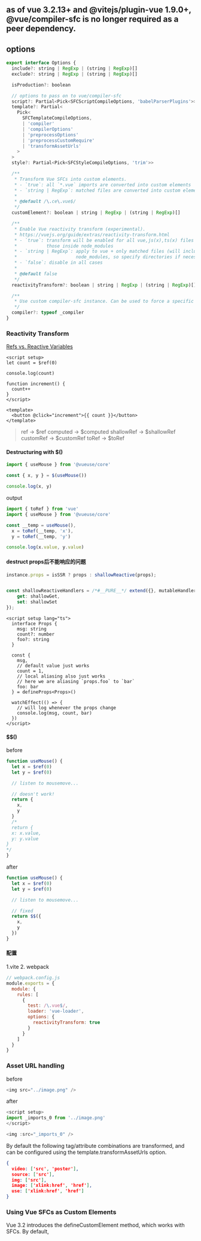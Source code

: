 ## as of vue 3.2.13+ and @vitejs/plugin-vue 1.9.0+, @vue/compiler-sfc is no longer required as a peer dependency.


## options
``` javascript
export interface Options {
  include?: string | RegExp | (string | RegExp)[]
  exclude?: string | RegExp | (string | RegExp)[]

  isProduction?: boolean

  // options to pass on to vue/compiler-sfc
  script?: Partial<Pick<SFCScriptCompileOptions, 'babelParserPlugins'>>
  template?: Partial<
    Pick<
      SFCTemplateCompileOptions,
      | 'compiler'
      | 'compilerOptions'
      | 'preprocessOptions'
      | 'preprocessCustomRequire'
      | 'transformAssetUrls'
    >
  >
  style?: Partial<Pick<SFCStyleCompileOptions, 'trim'>>

  /**
   * Transform Vue SFCs into custom elements.
   * - `true`: all `*.vue` imports are converted into custom elements
   * - `string | RegExp`: matched files are converted into custom elements
   *
   * @default /\.ce\.vue$/
   */
  customElement?: boolean | string | RegExp | (string | RegExp)[]

  /**
   * Enable Vue reactivity transform (experimental).
   * https://vuejs.org/guide/extras/reactivity-transform.html
   * - `true`: transform will be enabled for all vue,js(x),ts(x) files except
   *           those inside node_modules
   * - `string | RegExp`: apply to vue + only matched files (will include
   *                      node_modules, so specify directories if necessary)
   * - `false`: disable in all cases
   *
   * @default false
   */
  reactivityTransform?: boolean | string | RegExp | (string | RegExp)[]

  /**
   * Use custom compiler-sfc instance. Can be used to force a specific version.
   */
  compiler?: typeof _compiler
}
```

### Reactivity Transform

[Refs vs. Reactive Variables](https://vuejs.org/guide/extras/reactivity-transform.html#refs-vs-reactive-variables)

``` vue
<script setup>
let count = $ref(0)

console.log(count)

function increment() {
  count++
}
</script>

<template>
  <button @click="increment">{{ count }}</button>
</template>
```
> ref -> $ref
> computed -> $computed
> shallowRef -> $shallowRef
> customRef -> $customRef
> toRef -> $toRef
>

#### Destructuring with $()

``` javascript
import { useMouse } from '@vueuse/core'

const { x, y } = $(useMouse())

console.log(x, y)
```

output

``` javascript
import { toRef } from 'vue'
import { useMouse } from '@vueuse/core'

const __temp = useMouse(),
  x = toRef(__temp, 'x'),
  y = toRef(__temp, 'y')

console.log(x.value, y.value)
```

#### destruct props后不能响应的问题
``` javascript
instance.props = isSSR ? props : shallowReactive(props);
``` 
``` javascript

const shallowReactiveHandlers = /*#__PURE__*/ extend({}, mutableHandlers, {
    get: shallowGet,
    set: shallowSet
});
```

``` vue
<script setup lang="ts">
  interface Props {
    msg: string
    count?: number
    foo?: string
  }

  const {
    msg,
    // default value just works
    count = 1,
    // local aliasing also just works
    // here we are aliasing `props.foo` to `bar`
    foo: bar
  } = defineProps<Props>()

  watchEffect(() => {
    // will log whenever the props change
    console.log(msg, count, bar)
  })
</script>
```

#### $$()
before
``` javascript
function useMouse() {
  let x = $ref(0)
  let y = $ref(0)

  // listen to mousemove...

  // doesn't work!
  return {
    x,
    y
  }
  /*
  return {
  x: x.value,
  y: y.value
}
*/
}
```

after
``` javascript
function useMouse() {
  let x = $ref(0)
  let y = $ref(0)

  // listen to mousemove...

  // fixed
  return $$({
    x,
    y
  })
}
```

#### 配置
1.vite
2. webpack

``` javascript
// webpack.config.js
module.exports = {
  module: {
    rules: [
      {
        test: /\.vue$/,
        loader: 'vue-loader',
        options: {
          reactivityTransform: true
        }
      }
    ]
  }
}
```

### Asset URL handling
before

``` javascript
<img src="../image.png" />
```

after

``` javascript
<script setup>
import _imports_0 from '../image.png'
</script>

<img :src="_imports_0" />
```
By default the following tag/attribute combinations are transformed, and can be configured using the template.transformAssetUrls option.

``` json
{
  video: ['src', 'poster'],
  source: ['src'],
  img: ['src'],
  image: ['xlink:href', 'href'],
  use: ['xlink:href', 'href']
}
```

### Using Vue SFCs as Custom Elements

Vue 3.2 introduces the defineCustomElement method, which works with SFCs. By default, <style> tags inside SFCs are extracted and merged into CSS files during build. However when shipping a library of custom elements, it may be desirable to inline the styles as JavaScript strings and inject them into the custom elements' shadow root instead.

Starting in 1.4.0, files ending with *.ce.vue will be compiled in "custom elements" mode: its <style> tags are compiled into inlined CSS strings and attached to the component as its styles property:

``` javascript
import { defineCustomElement } from 'vue'
import Example from './Example.ce.vue'

console.log(Example.styles) // ['/* css content */']

// register
customElements.define('my-example', defineCustomElement(Example))
```

## @vue/compiler-sfc

```
This package contains lower level utilities that you can use if you are writing a plugin / transform for a bundler or module system that compiles Vue Single File Components (SFCs) into JavaScript. It is used in vue-loader, rollup-plugin-vue and vite.
```

### Example for passing options to vue/compiler-sfc:

``` javascript
import vue from '@vitejs/plugin-vue'

export default {
  plugins: [
    vue({
      template: {
        compilerOptions: {
          // ...
        },
        transformAssetUrls: {
          // ...
        },
      },
    }),
  ],
}
```

### eslint 报$ref() is not defined
配置eslint
在eslintrc.cjs中加上globals 全局变量
``` js
    globals: {
        $ref: 'readonly' // 开启reactivityTransform: true后，会报错：'$ref' is not defined 
    },
```

[Specifying Globals](https://www.eslint.com.cn/docs/user-guide/configuring#specifying-globals)
